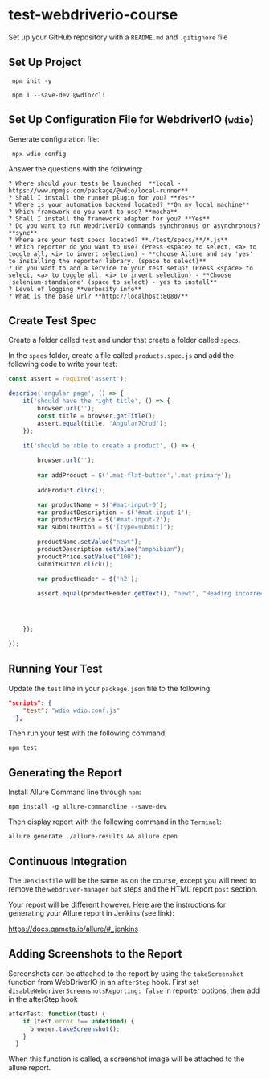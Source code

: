 # test-webdriverio-course

Set up your GitHub repository with a `README.md` and `.gitignore` file

## Set Up Project

```
 npm init -y

 npm i --save-dev @wdio/cli
``` 

## Set Up Configuration File for WebdriverIO (`wdio`)

Generate configuration file:

```
 npx wdio config
```

Answer the questions with the following:

```
? Where should your tests be launched  **local - https://www.npmjs.com/package/@wdio/local-runner**
? Shall I install the runner plugin for you? **Yes**
? Where is your automation backend located? **On my local machine**
? Which framework do you want to use? **mocha**
? Shall I install the framework adapter for you? **Yes**
? Do you want to run WebdriverIO commands synchronous or asynchronous? **sync**
? Where are your test specs located? **./test/specs/**/*.js**
? Which reporter do you want to use? (Press <space> to select, <a> to toggle all, <i> to invert selection) - **choose Allure and say 'yes' to installing the reporter library. (space to select)**
? Do you want to add a service to your test setup? (Press <space> to select, <a> to toggle all, <i> to invert selection) - **Choose 'selenium-standalone' (space to select) - yes to install**
? Level of logging **verbosity info**
? What is the base url? **http://localhost:8080/**
```

## Create Test Spec

Create a folder called `test` and under that create a folder called `specs`.

In the `specs` folder, create a file called `products.spec.js` and add the following code to write your test:

```javascript
const assert = require('assert');

describe('angular page', () => {
    it('should have the right title', () => {
        browser.url('');
        const title = browser.getTitle();
        assert.equal(title, 'Angular7Crud');
    });

    it('should be able to create a product', () => {
        
        browser.url('');
        
        var addProduct = $('.mat-flat-button','.mat-primary');
        
        addProduct.click();

        var productName = $('#mat-input-0');
        var productDescription = $('#mat-input-1');
        var productPrice = $('#mat-input-2');
        var submitButton = $('[type=submit]');

        productName.setValue("newt");
        productDescription.setValue("amphibian");
        productPrice.setValue("100");
        submitButton.click();

        var productHeader = $('h2');

        assert.equal(productHeader.getText(), "newt", "Heading incorrect");

        


    });

});

```

## Running Your Test

Update the `test` line in your `package.json` file to the following:

```json
"scripts": {
    "test": "wdio wdio.conf.js"
  },
```

Then run your test with the following command:

```
npm test
```

## Generating the Report

Install Allure Command line through `npm`:

```
npm install -g allure-commandline --save-dev
```

Then display report with the following command in the `Terminal`:

```
allure generate ./allure-results && allure open
```

## Continuous Integration

The `Jenkinsfile` will be the same as on the course, except you will need to remove the `webdriver-manager` `bat` steps and the HTML report `post` section.

Your report will be different however. Here are the instructions for generating your Allure report in Jenkins (see link):

https://docs.qameta.io/allure/#_jenkins

## Adding Screenshots to the Report

Screenshots can be attached to the report by using the `takeScreenshot` function from WebDriverIO in an `afterStep` hook. First set `disableWebdriverScreenshotsReporting: false` in reporter options, then add in the afterStep hook

```javascript
afterTest: function(test) {
    if (test.error !== undefined) {
      browser.takeScreenshot();
    }
  }
```

When this function is called, a screenshot image will be attached to the allure report.
